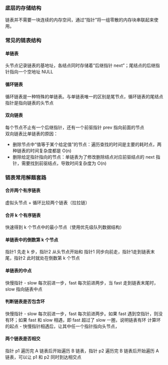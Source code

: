 ### 底层的存储结构
链表并不需要一块连续的内存空间，通过“指针”将一组零散的内存块串联起来使用。

### 常见的链表结构
#### 单链表
头节点记录链表的基地址，各结点同时存储着“后继指针 next”；尾结点的后继指针指向一个空地址 NULL
#### 循环链表
循环链表是一种特殊的单链表。与单链表唯一的区别是尾节点，循环链表的尾结点指针是指向链表的头节点
#### 双向链表
每个节点不止有一个后继指针，还有一个前驱指针 prev 指向前面的节点  
双向链表比单链表的原因：
* 删除节点中“值等于某个给定值”的节点：遍历查找的时间是主要的耗时点，两种链表的时间复杂度都是 O(n)
* 删除给定指针指向的节点：单链表为了修改删除结点对应前驱结点的 next 指针，需要找到前驱结点，导致时间复杂度为 O(n)

### 链表常用解题套路
#### 合并两个有序链表
虚拟头节点 + 循环比较两个链表（拉拉链）
#### 合并 k 个有序链表
快速得到 k 个节点中的最小节点（使用优先级队列数据结构）
#### 单链表中的倒数第 k 个节点
指针1 先走 k 步，指针2 从头节点开始和 指针1 同步向前走，指针1走到链表末尾，指针2 此时就处在倒数第 k 个节点
#### 单链表的中点
快慢指针 - slow 每次前进一步，fast 每次前进两步，当 fast 走到链表末尾时，slow 指向链表中点
#### 判断链表是否包含环
快慢指针 - slow 每次前进一步，fast 每次前进两步。如果 fast 遇到空指针，则没有环；如果 fast 和 slow 相遇，即 fast 超过了 slow 一圈，说明链表有环
计算环的起点 - 快慢指针相遇后，让其中任一个指针指向头节点，
#### 两个链表是否相交
指针 p1 遍历完 A 链表后开始遍历 B 链表，指针 p2 遍历完 B 链表后开始遍历 A 链表，可以让 p1 和 p2 同时到达相交点